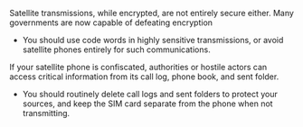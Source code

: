 [Title]: # (Dangers of Breaking Encryption)
[Difficulty]: # (Advanced)
[Order]: # (3)

Satellite transmissions, while encrypted, are not entirely secure either. Many governments are now capable of defeating encryption

*   You should use code words in highly sensitive transmissions, or avoid satellite phones entirely for such communications.

If your satellite phone is confiscated, authorities or hostile actors can access critical information from its call log, phone book, and sent folder.

*   You should routinely delete call logs and sent folders to protect your sources, and keep the SIM card separate from the phone when not transmitting.